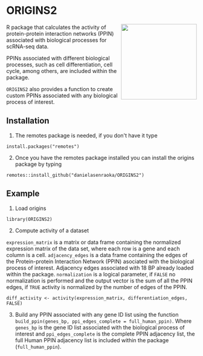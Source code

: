 # ORIGINS2

<img align="right" width="200" src="https://user-images.githubusercontent.com/40533412/210123912-fcb0e28e-97c5-4261-a454-2c7e28371880.png">

R package that calculates the activity of protein-protein interaction networks (PPIN) associated with biological processes for scRNA-seq data.

PPINs associated with different biological processes, such as cell differentiation, cell cycle, among others, are included within the package.

```ORIGINS2``` also provides a function to create custom PPINs associated with any biological process of interest.



## Installation

1. The remotes package is needed, if you don't have it type

```
install.packages("remotes")
```

2. Once you have the remotes package installed you can install the origins package by typing

```
remotes::install_github("danielasenraoka/ORIGINS2")
```

## Example

1. Load origins

```
library(ORIGINS2)
```

2. Compute activity of a dataset

```expression_matrix``` is a matrix or data frame containing the normalized expression matrix of the data set, where each row is a gene and each column is a cell. ```adjacency_edges``` is a data frame containing the edges of the Protein-protein Interaction Network (PPIN) asociated with the biological process of interest. Adjacency edges associated with 18 BP already loaded within the package. ```normalization``` is a logical parameter, if ```FALSE``` no normalization is performed and the output vector is the sum of all the PPIN edges, if ```TRUE``` activity is normalized by the number of edges of the PPIN.

```
diff_activity <- activity(expression_matrix, differentiation_edges, FALSE) 
```

3. Build any PPIN associated with any gene ID list using the function ```build_ppin(genes_bp, ppi_edges_complete = full_human_ppin)```. Where ```genes_bp``` is the gene ID list associated with the biological process of interest and ```ppi_edges_complete``` is the complete PPIN adjacency list, the full Human PPIN adjacency list is included within the package (```full_human_ppin```).
